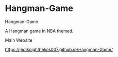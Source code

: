 # Hangman-Game
Hangman-Game

A Hangman game in NBA themed.

Main Website

https://jediknighthelios007.github.io/Hangman-Game/


